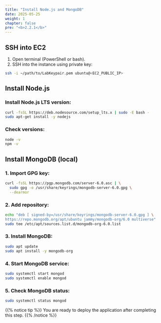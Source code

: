 ```yaml
---
title: "Install Node.js and MongoDB"
date: 2025-05-25
weight: 1
chapter: false
pre: "<b>2.2.1</b>"
---
```


## SSH into EC2

1. Open terminal (PowerShell or bash).
2. SSH into the instance using private key:

```bash
ssh -i ~/path/to/LabKeypair.pem ubuntu@<EC2_PUBLIC_IP>
```

## Install Node.js

### Install Node.js LTS version:

```bash
curl -fsSL https://deb.nodesource.com/setup_lts.x | sudo -E bash -
sudo apt-get install -y nodejs
```

### Check versions:

```bash
node -v
npm -v
```

## Install MongoDB (local)

### 1. Import GPG key:

```bash
curl -fsSL https://pgp.mongodb.com/server-6.0.asc | \
  sudo gpg -o /usr/share/keyrings/mongodb-server-6.0.gpg \
  --dearmor
```

### 2. Add repository:

```bash
echo "deb [ signed-by=/usr/share/keyrings/mongodb-server-6.0.gpg ] \
https://repo.mongodb.org/apt/ubuntu jammy/mongodb-org/6.0 multiverse" | \
sudo tee /etc/apt/sources.list.d/mongodb-org-6.0.list
```

### 3. Install MongoDB:

```bash
sudo apt update
sudo apt install -y mongodb-org
```

### 4. Start MongoDB service:

```bash
sudo systemctl start mongod
sudo systemctl enable mongod
```

### 5. Check MongoDB status:

```bash
sudo systemctl status mongod
```

{{% notice tip %}}
You are ready to deploy the application after completing this step.
{{% /notice %}}
